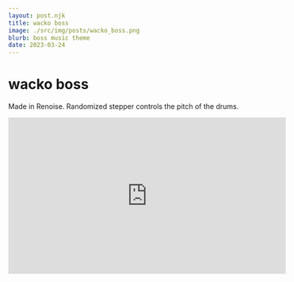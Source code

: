 ```yaml
---
layout: post.njk
title: wacko boss
image: ./src/img/posts/wacko_boss.png
blurb: boss music theme
date: 2023-03-24
---
```

# wacko boss

Made in Renoise. Randomized stepper controls the pitch of the drums.

<iframe width="560" height="315" src="https://www.youtube.com/embed/bqHDL1QPJfI" title="YouTube video player" frameborder="0" allow="accelerometer; autoplay; clipboard-write; encrypted-media; gyroscope; picture-in-picture; web-share" allowfullscreen></iframe>